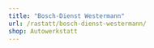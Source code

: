 ```yaml
---
title: "Bosch-Dienst Westermann"
url: /rastatt/bosch-dienst-westermann/
shop: Autowerkstatt
---
```

